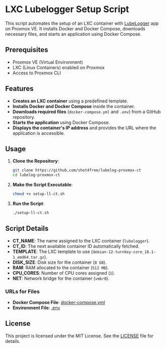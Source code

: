 # LXC Lubelogger Setup Script

This script automates the setup of an LXC container with [LubeLogger](https://lubelogger.com/) app on Proxmox VE. It installs Docker and Docker Compose, downloads necessary files, and starts an application using Docker Compose.

## Prerequisites

- Proxmox VE (Virtual Environment)
- LXC (Linux Containers) enabled on Proxmox
- Access to Proxmox CLI

## Features

- **Creates an LXC container** using a predefined template.
- **Installs Docker and Docker Compose** inside the container.
- **Downloads required files** (`docker-compose.yml` and `.env`) from a GitHub repository.
- **Starts the application** using Docker Compose.
- **Displays the container's IP address** and provides the URL where the application is accessible.

## Usage

1. **Clone the Repository**:

    ```bash
    git clone https://github.com/shot4free/lubelog-proxmox-ct
    cd lubelog-proxmox-ct
    ```

2. **Make the Script Executable**:

    ```bash
    chmod +x setup-ll-ct.sh
    ```

3. **Run the Script**:

    ```bash
    ./setup-ll-ct.sh
    ```

## Script Details

- **CT_NAME**: The name assigned to the LXC container (`lubelogger`).
- **CT_ID**: The next available container ID automatically fetched.
- **TEMPLATE**: The LXC template to use (`debian-12-turnkey-core_18.1-1_amd64.tar.gz`).
- **DISK_SIZE**: Disk size for the container (`8 GB`).
- **RAM**: RAM allocated to the container (`512 MB`).
- **CPU_CORES**: Number of CPU cores assigned (`1`).
- **NET**: Network bridge for the container (`vmbr0`).

### URLs for Files

- **Docker Compose File**: [docker-compose.yml](https://raw.githubusercontent.com/hargata/lubelog/main/docker-compose.yml)
- **Environment File**: [.env](https://raw.githubusercontent.com/hargata/lubelog/main/.env)


## License

This project is licensed under the MIT License. See the [LICENSE](LICENSE) file for details.

